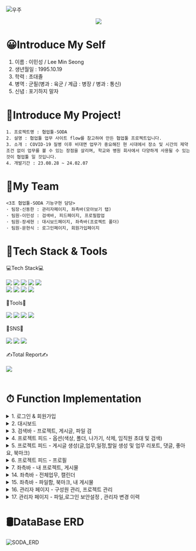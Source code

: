 ![우주](https://user-images.githubusercontent.com/50413112/105368338-c5250000-5c44-11eb-9a01-5a8c95186bba.jpg)

<div align="center">
  <img src="https://capsule-render.vercel.app/api?type=waving&color=auto&height=200&section=header&text=Welcome%20MinSeong%20Github!&fontSize=50" />
</div>

# 😀Introduce My Self
1. 이름 : 이민성 / Lee Min Seong 
2. 생년월일 : 1995.10.19 
3. 학력 : 초대졸
4. 병역 : 군필(병과 : 육군 / 계급 : 병장 / 병과 : 통신)
5. 신념 : 포기하지 말자

# 📑Introduce My Project!

    1. 프로젝트명 : 협업툴-SODA
    2. 설명 : 협업툴 업무 사이트 flow를 참고하여 만든 협업툴 프로젝트입니다.
    3. 소개 : COVID-19 질병 이후 비대면 업무가 중요해진 현 시대에서 장소 및 시간의 제약 조건 없이 업무를 볼 수 있는 장점을 살리며, 학교와 병원 회사에서 다양하게 사용될 수 있는 것이 협업툴 일 것입니다.
    4. 개발기간 : 23.08.28 ~ 24.02.07

# 👥My Team

    <3조 협업툴-SODA 기능구현 담당>
    · 팀장-신동한 : 관리자페이지, 좌측바(모아보기 탭)
    · 팀원-이민성 : 검색바, 피드페이지, 프로필팝업
    · 팀원-장세현 : 대시보드페이지, 좌측바(프로젝트 폴더)
    · 팀원-문현식 : 로그인페이지, 회원가입페이지



# 📡Tech Stack & Tools
<div>
	<div>
		💻Tech Stack💻
	</div> <br>
	<img src="https://img.shields.io/badge/Java-007396?style=flat&logo=Java&logoColor=white" />
	<img src="https://img.shields.io/badge/HTML5-E34F26?style=flat&logo=HTML5&logoColor=white" />
	<img src="https://img.shields.io/badge/CSS3-1572B6?style=flat&logo=CSS3&logoColor=white" />
	<img src="https://img.shields.io/badge/JavaScript-yellow?style=flat&logo=JavaScript&logoColor=white" />
	<img src="https://img.shields.io/badge/jQuery-4682B4?style=flat&logo=jQuery&logoColor=white" /> <br>
	<img src="https://img.shields.io/badge/Oracle SQL-FF0000?style=flat&logo=Oracle&logoColor=white" />
	<img src="https://img.shields.io/badge/Spring-008000?style=flat&logo=Spring&logoColor=white" />
	<img src="https://img.shields.io/badge/Ajax-4682B4?style=flat&logo=Ajax&logoColor=white" />
	<img src="https://img.shields.io/badge/Servlet&JSP-4682B4?style=flat&logo=JSP&logoColor=white" />
</div> <br>

<div>
	<div>
		🔨Tools🔨
	</div> <br>
	<img src="https://img.shields.io/badge/Eclipse IDE-2C2255?style=flat&logo=Eclipse&logoColor=white" />
	<img src="https://img.shields.io/badge/Spring Boot-6DB33F?style=flat&logo=Spring Boot&logoColor=white" />
	<img src="https://img.shields.io/badge/Tomcat-F8DC75?style=flat&logo=Apache Tomcat&logoColor=black" />
	<img src="https://img.shields.io/badge/Github-181717?style=flat&logo=Github&logoColor=white" />
</div> <br> 

<div>
	<div>
		📱SNS📱
	</div> <br>
	<img src="https://img.shields.io/badge/gns_nim_95-E4405F?style=flat&logo=Instagram&logoColor=white"/>
	<img src="https://img.shields.io/badge/mmnwoo33@gmail.com-EA4335?style=flat&logo=Gmail&logoColor=white" />
	<img src="https://img.shields.io/badge/mmnwoo33@naver.com-03C75A?style=flat&logo=Naver&logoColor=white">
</div> <br> 

<div>
	<div>
		✍Total Report✍
	</div> <br>
	<img src="https://github-readme-stats.vercel.app/api/top-langs/?username=LeeMinSeong95&layout=compact"><br><br>
</div>

# ⏱ Function Implementation

<details>
<summary>1. 로그인 & 회원가입</summary>

![SODA_Login&Join](https://github.com/LeeMinSeong95/mySODAproject/assets/157666399/09d3555e-3596-4fa6-b6ec-fc5d792adaea)

</details>

<details>
<summary>2. 대시보드</summary>

![SODA_Dashboard](https://github.com/LeeMinSeong95/mySODAproject/assets/157666399/f63704bf-0926-4e82-8027-fe4a61d1de9e)

</details>

<details>
<summary>3. 검색바 - 프로젝트, 게시글, 파일 검</summary>

![SODA_Searchbar](https://github.com/LeeMinSeong95/mySODAproject/assets/157666399/7d6992ad-540d-43d2-becc-db63119ffb17)

</details>

<details>
<summary>4. 프로젝트 피드 - 옵션(색상, 폴더, 나가기, 삭제, 임직원 초대 및 검색)</summary>

![SODA_Project_Option](https://github.com/LeeMinSeong95/mySODAproject/assets/157666399/864829c9-8d71-4cc5-9bf5-ec05484be4fd)

</details>

<details>
<summary>5. 프로젝트 피드 - 게시글 생성(글,업무,일정,할일 생성 및 업무 리포트, 댓글, 좋아요, 북마크)</summary>

![SODA_Project_Feed](https://github.com/LeeMinSeong95/mySODAproject/assets/157666399/7f7f761d-fd61-4ca5-a003-8ed4e830e97e)

</details>

<details>
<summary>6. 프로젝트 피드 - 프로필</summary>

![SODA_MemberProfile](https://github.com/LeeMinSeong95/mySODAproject/assets/157666399/d7e27fab-af6c-4405-9fd4-76c22c98315e)

</details>

<details>
<summary>7. 좌측바 - 내 프로젝트, 게시물</summary>

![SODA_Sidebar2](https://github.com/LeeMinSeong95/mySODAproject/assets/157666399/c4f3ca7e-50b9-4b0d-90ee-581d01cc5fbf)

</details>

<details>
<summary>14. 좌측바 - 전체업무, 캘린더</summary>

![SODA_Sidebar3](https://github.com/LeeMinSeong95/mySODAproject/assets/157666399/6fdfe498-8604-4e57-950f-aa4021b07bcf)

</details>

<details>
<summary>15. 좌측바 - 파일함, 북마크, 내 게시물</summary>

![SODA_Sidebar4](https://github.com/LeeMinSeong95/mySODAproject/assets/157666399/e9ea00dc-1e3e-4b1d-be7f-e8f6ca049de9)

</details>

<details>
<summary>16. 관리자 페이지 - 구성원 관리, 프로젝트 관리</summary>

![SODA_Admin1](https://github.com/LeeMinSeong95/mySODAproject/assets/157666399/89ac9bbb-df83-46d1-919c-de23c9a3ee12)

</details>

<details>
<summary>17. 관리자 페이지 - 파일,로그인 보안설정 , 관리자 변경 이력</summary>

![SODA_Admin2](https://github.com/LeeMinSeong95/mySODAproject/assets/157666399/ee42cf6f-da3a-4eeb-875d-3e0d23872a3b)

</details>

# 🛢DataBase ERD
![SODA_ERD](https://github.com/LeeMinSeong95/mySODAproject/assets/157666399/71aecd64-0282-4f7d-b42b-f9221e7be350)
